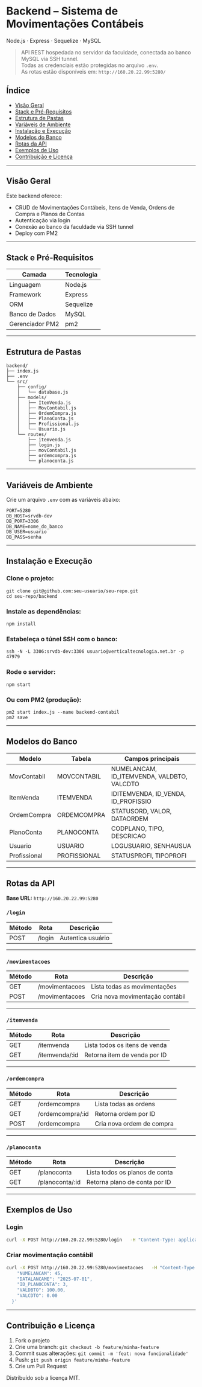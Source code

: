 # Backend – Sistema de Movimentações Contábeis  
Node.js · Express · Sequelize · MySQL

> API REST hospedada no servidor da faculdade, conectada ao banco MySQL via SSH tunnel.  
> Todas as credenciais estão protegidas no arquivo `.env`.  
> As rotas estão disponíveis em: `http://160.20.22.99:5280/`

## Índice

- [Visão Geral](#visão-geral)
- [Stack e Pré-Requisitos](#stack-e-pré-requisitos)
- [Estrutura de Pastas](#estrutura-de-pastas)
- [Variáveis de Ambiente](#variáveis-de-ambiente)
- [Instalação e Execução](#instalação-e-execução)
- [Modelos do Banco](#modelos-do-banco)
- [Rotas da API](#rotas-da-api)
- [Exemplos de Uso](#exemplos-de-uso)
- [Contribuição e Licença](#contribuição-e-licença)

---

## Visão Geral

Este backend oferece:

- CRUD de Movimentações Contábeis, Itens de Venda, Ordens de Compra e Planos de Contas
- Autenticação via login
- Conexão ao banco da faculdade via SSH tunnel
- Deploy com PM2

---

## Stack e Pré-Requisitos

| Camada           | Tecnologia   |
|------------------|--------------|
| Linguagem        | Node.js      |
| Framework        | Express      |
| ORM              | Sequelize    |
| Banco de Dados   | MySQL        |
| Gerenciador PM2  | pm2          |

---

## Estrutura de Pastas

```
backend/
├── index.js
├── .env
└── src/
    ├── config/
    │   └── database.js
    ├── models/
    │   ├── ItemVenda.js
    │   ├── MovContabil.js
    │   ├── OrdemCompra.js
    │   ├── PlanoConta.js
    │   ├── Profissional.js
    │   └── Usuario.js
    └── routes/
        ├── itemvenda.js
        ├── login.js
        ├── movContabil.js
        ├── ordemcompra.js
        └── planoconta.js
```

---

## Variáveis de Ambiente

Crie um arquivo `.env` com as variáveis abaixo:

```
PORT=5280
DB_HOST=srvdb-dev
DB_PORT=3306
DB_NAME=nome_do_banco
DB_USER=usuario
DB_PASS=senha
```

---

## Instalação e Execução

### Clone o projeto:

```
git clone git@github.com:seu-usuario/seu-repo.git
cd seu-repo/backend
```

### Instale as dependências:

```
npm install
```

### Estabeleça o túnel SSH com o banco:

```
ssh -N -L 3306:srvdb-dev:3306 usuario@verticaltecnologia.net.br -p 47979
```

### Rode o servidor:

```
npm start
```

### Ou com PM2 (produção):

```
pm2 start index.js --name backend-contabil
pm2 save
```

---

## Modelos do Banco

| Modelo        | Tabela        | Campos principais                          |
|---------------|---------------|--------------------------------------------|
| MovContabil   | MOVCONTABIL   | NUMELANCAM, ID_ITEMVENDA, VALDBTO, VALCDTO |
| ItemVenda     | ITEMVENDA     | IDITEMVENDA, ID_VENDA, ID_PROFISSIO        |
| OrdemCompra   | ORDEMCOMPRA   | STATUSORD, VALOR, DATAORDEM                |
| PlanoConta    | PLANOCONTA    | CODPLANO, TIPO, DESCRICAO                  |
| Usuario       | USUARIO       | LOGUSUARIO, SENHAUSUA                      |
| Profissional  | PROFISSIONAL  | STATUSPROFI, TIPOPROFI                     |

---

## Rotas da API

**Base URL:** `http://160.20.22.99:5280`

### `/login`

| Método | Rota     | Descrição                       |
|--------|----------|----------------------------------|
| POST   | /login   | Autentica usuário                |

---

### `/movimentacoes`

| Método | Rota               | Descrição                        |
|--------|--------------------|----------------------------------|
| GET    | /movimentacoes     | Lista todas as movimentações     |
| POST   | /movimentacoes     | Cria nova movimentação contábil  |

---

### `/itemvenda`

| Método | Rota               | Descrição                    |
|--------|--------------------|------------------------------|
| GET    | /itemvenda         | Lista todos os itens de venda |
| GET    | /itemvenda/:id     | Retorna item de venda por ID  |

---

### `/ordemcompra`

| Método | Rota                 | Descrição                     |
|--------|----------------------|-------------------------------|
| GET    | /ordemcompra         | Lista todas as ordens         |
| GET    | /ordemcompra/:id     | Retorna ordem por ID          |
| POST   | /ordemcompra         | Cria nova ordem de compra     |

---

### `/planoconta`

| Método | Rota                | Descrição                      |
|--------|---------------------|--------------------------------|
| GET    | /planoconta         | Lista todos os planos de conta |
| GET    | /planoconta/:id     | Retorna plano de conta por ID  |

---

## Exemplos de Uso

### Login

```bash
curl -X POST http://160.20.22.99:5280/login   -H "Content-Type: application/json"   -d '{"LOGUSUARIO": "admin@fasipe.com", "SENHAUSUA": "senhaAdm"}'
```

### Criar movimentação contábil

```bash
curl -X POST http://160.20.22.99:5280/movimentacoes   -H "Content-Type: application/json"   -d '{
    "NUMELANCAM": 45,
    "DATALANCAME": "2025-07-01",
    "ID_PLANOCONTA": 3,
    "VALDBTO": 100.00,
    "VALCDTO": 0.00
  }'
```

---

## Contribuição e Licença

1. Fork o projeto  
2. Crie uma branch: `git checkout -b feature/minha-feature`  
3. Commit suas alterações: `git commit -m 'feat: nova funcionalidade'`  
4. Push: `git push origin feature/minha-feature`  
5. Crie um Pull Request

Distribuído sob a licença MIT.
